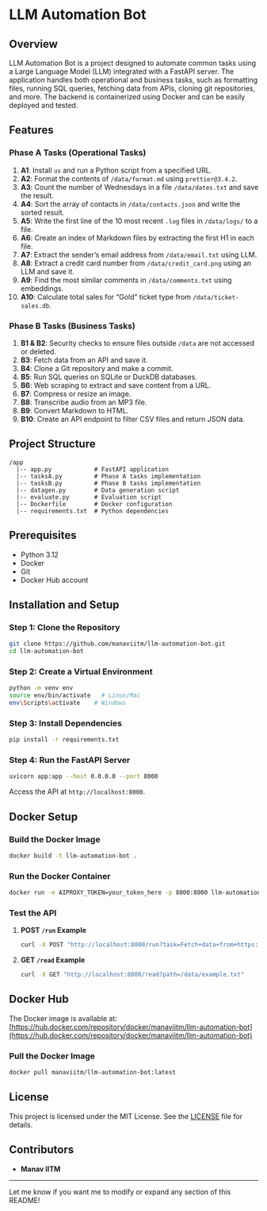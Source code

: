 # LLM Automation Bot

## Overview
LLM Automation Bot is a project designed to automate common tasks using a Large Language Model (LLM) integrated with a FastAPI server. The application handles both operational and business tasks, such as formatting files, running SQL queries, fetching data from APIs, cloning git repositories, and more. The backend is containerized using Docker and can be easily deployed and tested.

## Features
### Phase A Tasks (Operational Tasks)
1. **A1**: Install `uv` and run a Python script from a specified URL.
2. **A2**: Format the contents of `/data/format.md` using `prettier@3.4.2`.
3. **A3**: Count the number of Wednesdays in a file `/data/dates.txt` and save the result.
4. **A4**: Sort the array of contacts in `/data/contacts.json` and write the sorted result.
5. **A5**: Write the first line of the 10 most recent `.log` files in `/data/logs/` to a file.
6. **A6**: Create an index of Markdown files by extracting the first H1 in each file.
7. **A7**: Extract the sender’s email address from `/data/email.txt` using LLM.
8. **A8**: Extract a credit card number from `/data/credit_card.png` using an LLM and save it.
9. **A9**: Find the most similar comments in `/data/comments.txt` using embeddings.
10. **A10**: Calculate total sales for “Gold” ticket type from `/data/ticket-sales.db`.

### Phase B Tasks (Business Tasks)
1. **B1 & B2**: Security checks to ensure files outside `/data` are not accessed or deleted.
2. **B3**: Fetch data from an API and save it.
3. **B4**: Clone a Git repository and make a commit.
4. **B5**: Run SQL queries on SQLite or DuckDB databases.
5. **B6**: Web scraping to extract and save content from a URL.
6. **B7**: Compress or resize an image.
7. **B8**: Transcribe audio from an MP3 file.
8. **B9**: Convert Markdown to HTML.
9. **B10**: Create an API endpoint to filter CSV files and return JSON data.

## Project Structure
```
/app
  |-- app.py            # FastAPI application
  |-- tasksA.py         # Phase A tasks implementation
  |-- tasksB.py         # Phase B tasks implementation
  |-- datagen.py        # Data generation script
  |-- evaluate.py       # Evaluation script
  |-- Dockerfile        # Docker configuration
  |-- requirements.txt  # Python dependencies
```

## Prerequisites
- Python 3.12
- Docker
- Git
- Docker Hub account

## Installation and Setup
### Step 1: Clone the Repository
```bash
git clone https://github.com/manaviitm/llm-automation-bot.git
cd llm-automation-bot
```

### Step 2: Create a Virtual Environment
```bash
python -m venv env
source env/bin/activate   # Linux/Mac
env\Scripts\activate    # Windows
```

### Step 3: Install Dependencies
```bash
pip install -r requirements.txt
```

### Step 4: Run the FastAPI Server
```bash
uvicorn app:app --host 0.0.0.0 --port 8000
```
Access the API at `http://localhost:8000`.

## Docker Setup
### Build the Docker Image
```bash
docker build -t llm-automation-bot .
```

### Run the Docker Container
```bash
docker run -e AIPROXY_TOKEN=your_token_here -p 8000:8000 llm-automation-bot
```

### Test the API
1. **POST `/run` Example**
   ```bash
   curl -X POST "http://localhost:8000/run?task=Fetch+data+from+https://jsonplaceholder.typicode.com/posts/1+and+save+it+to+/data/example.txt"
   ```
2. **GET `/read` Example**
   ```bash
   curl -X GET "http://localhost:8000/read?path=/data/example.txt"
   ```

## Docker Hub
The Docker image is available at: [https://hub.docker.com/repository/docker/manaviitm/llm-automation-bot](https://hub.docker.com/repository/docker/manaviitm/llm-automation-bot)

### Pull the Docker Image
```bash
docker pull manaviitm/llm-automation-bot:latest
```

## License
This project is licensed under the MIT License. See the [LICENSE](LICENSE) file for details.

## Contributors
- **Manav IITM**

---
Let me know if you want me to modify or expand any section of this README!
